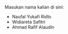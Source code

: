 Masukan nama kalian di sini:
<ul>
  <li>Naufal Yukafi Ridlo</li>
  <li>Widiareta Safitri</li>
  <li>Ahmad Rafif Alaudin</li>
 </ul>
